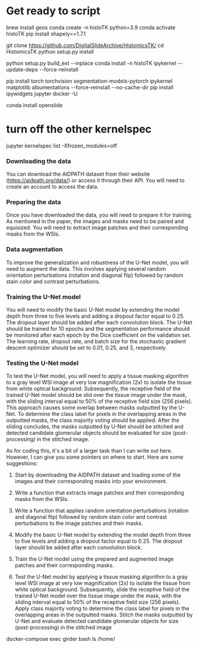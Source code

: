 # Get ready to script

<!-- # <https://github.com/SarderLab/Histo-cloud> -->

brew install geos
conda create -n histoTK python=3.9
conda activate histoTK
pip install shapely==1.7.1

<!-- ### them from the github page -->

git clone <https://github.com/DigitalSlideArchive/HistomicsTK/>
cd HistomicsTK
python setup.py install
<!-- build the cython extensions -->
python setup.py build_ext --inplace
conda install -n histoTK ipykernel --update-deps --force-reinstall

<!-- $ python -m pip install setuptools-scm Cython>=0.25.2 scikit-build>=0.8.1 cmake>=0.6.0 numpy>=1.12.1 -->
<!-- pip install histomicstk --find-links "https://girder.github.io/large_image_wheels" --force-reinstall --no-cache-dir
pip install pandas ipykernel -->




<!-- conda install histomicstk pandas ipykernel --find-links "https://girder.github.io/large_image_wheels" --force-reinstall --no-cache-dir -->
<!-- --ignore-installed certifi -->

pip install torch torchvision segmentation-models-pytorch ipykernel matplotlib albumentations --force-reinstall --no-cache-dir
pip install ipywidgets jupyter docker -U

<!-- use this to install openslide, not pip -->
conda install openslide

<!-- to read .tif files, pip doesn't work -->
<!-- conda install libtiff  --> 


# turn off the other kernelspec
jupyter kernelspec list -Xfrozen_modules=off

<!-- ## install maven

brew install maven

## add to path

echo 'export PATH="/usr/local/opt/maven/bin:$PATH"' >> ~/.zshrc

## install imageJ package for python

pip install pyimagej -->


<!-- more kidney images -->
<!-- <https://atlas.kpmp.org/repository/?facetTab=files&filters=%7B%22op%22%3A%22and%22%2C%22content%22%3A%5B%7B%22op%22%3A%22in%22%2C%22content%22%3A%7B%22field%22%3A%22access%22%2C%22value%22%3A%5B%22open%22%5D%7D%7D%2C%7B%22op%22%3A%22in%22%2C%22content%22%3A%7B%22field%22%3A%22cases.samples.tissue_type%22%2C%22value%22%3A%5B%22AKI%22%2C%22CKD%22%5D%7D%7D%2C%7B%22op%22%3A%22in%22%2C%22content%22%3A%7B%22field%22%3A%22data_type%22%2C%22value%22%3A%5B%22Imaging%22%5D%7D%7D%2C%7B%22op%22%3A%22in%22%2C%22content%22%3A%7B%22field%22%3A%22experimental_strategy%22%2C%22value%22%3A%5B%22Light%20Microscopic%20Whole%20Slide%20Images%22%5D%7D%7D%2C%7B%22op%22%3A%22in%22%2C%22content%22%3A%7B%22field%22%3A%22workflow_type%22%2C%22value%22%3A%5B%22Hematoxylin%20and%20eosin%20%28H%26E%29%20histochemical%20stain%22%5D%7D%7D%5D%7D> -->



### Downloading the data

You can download the AIDPATH dataset from their website (<https://aidpath.org/data/>) or access it through their API. You will need to create an account to access the data.

### Preparing the data

Once you have downloaded the data, you will need to prepare it for training. As mentioned in the paper, the images and masks need to be paired and equisized. You will need to extract image patches and their corresponding masks from the WSIs.

### Data augmentation

To improve the generalization and robustness of the U-Net model, you will need to augment the data. This involves applying several random orientation perturbations (rotation and diagonal flip) followed by random stain color and contrast perturbations.

### Training the U-Net model

You will need to modify the basic U-Net model by extending the model depth from three to five levels and adding a dropout factor equal to 0.25. The dropout layer should be added after each convolution block. The U-Net should be trained for 10 epochs and the segmentation performance should be monitored after each epoch by the Dice coefficient on the validation set. The learning rate, dropout rate, and batch size for the stochastic gradient descent optimizer should be set to 0.01, 0.25, and 3, respectively.

### Testing the U-Net model 

To test the U-Net model, you will need to apply a tissue masking algorithm to a gray level WSI image at very low magnification (2x) to isolate the tissue from white optical background. Subsequently, the receptive field of the trained U-Net model should be slid over the tissue image under the mask, with the sliding interval equal to 50% of the receptive field size (256 pixels). This approach causes some overlap between masks outputted by the U-Net. To determine the class label for pixels in the overlapping areas in the outputted masks, the class majority voting should be applied. After the sliding concludes, the masks outputted by U-Net should be stitched and detected candidate glomerular objects should be evaluated for size (post-processing) in the stitched image.

As for coding this, it's a bit of a larger task than I can write out here. However, I can give you some pointers on where to start. Here are some suggestions:

1. Start by downloading the AIDPATH dataset and loading some of the images and their corresponding masks into your environment.

2. Write a function that extracts image patches and their corresponding masks from the WSIs.

3. Write a function that applies random orientation perturbations (rotation and diagonal flip) followed by random stain color and contrast perturbations to the image patches and their masks.

4. Modify the basic U-Net model by extending the model depth from three to five levels and adding a dropout factor equal to 0.25. The dropout layer should be added after each convolution block.

5. Train the U-Net model using the prepared and augmented image patches and their corresponding masks.

6. Test the U-Net model by applying a tissue masking algorithm to a gray level WSI image at very low magnification (2x) to isolate the tissue from white optical background. Subsequently, slide the receptive field of the trained U-Net model over the tissue image under the mask, with the sliding interval equal to 50% of the receptive field size (256 pixels). Apply class majority voting to determine the class label for pixels in the overlapping areas in the outputted masks. Stitch the masks outputted by U-Net and evaluate detected candidate glomerular objects for size (post-processing) in the stitched image


<!-- docker stuff -->
<!-- in the devops/dsa folder, run this to check if your files have been mounted -->
docker-compose exec girder bash
ls /home/<name of the directory you mounted>
